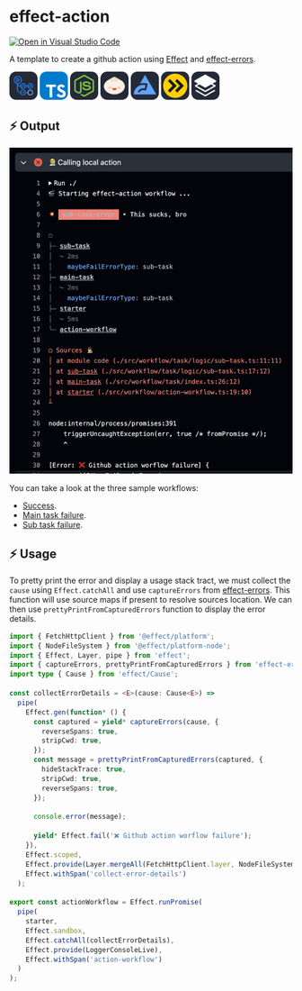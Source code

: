 # effect-action

[![Open in Visual Studio Code](https://img.shields.io/static/v1?logo=visualstudiocode&label=&message=Open%20in%20Visual%20Studio%20Code&labelColor=2c2c32&color=007acc&logoColor=007acc)](https://github.dev/jpb06/effect-action)

A template to create a github action using [Effect](https://effect.website/) and [effect-errors](https://github.com/jpb06/effect-errors).

<!-- readme-package-icons start -->

<p align="left"><a href="https://docs.github.com/en/actions" target="_blank"><img height="50" src="https://raw.githubusercontent.com/jpb06/jpb06/master/icons/GithubActions-Dark.svg" /></a>&nbsp;<a href="https://www.typescriptlang.org/docs/" target="_blank"><img height="50" src="https://raw.githubusercontent.com/jpb06/jpb06/master/icons/TypeScript.svg" /></a>&nbsp;<a href="https://nodejs.org/en/docs/" target="_blank"><img height="50" src="https://raw.githubusercontent.com/jpb06/jpb06/master/icons/NodeJS-Dark.svg" /></a>&nbsp;<a href="https://bun.sh/docs" target="_blank"><img height="50" src="https://raw.githubusercontent.com/jpb06/jpb06/master/icons/Bun-Dark.svg" /></a>&nbsp;<a href="https://biomejs.dev/guides/getting-started/" target="_blank"><img height="50" src="https://raw.githubusercontent.com/jpb06/jpb06/master/icons/Biome-Dark.svg" /></a>&nbsp;<a href="https://esbuild.github.io/getting-started/#install-esbuild" target="_blank"><img height="50" src="https://raw.githubusercontent.com/jpb06/jpb06/master/icons/Esbuild-Dark.svg" /></a>&nbsp;<a href="https://www.effect.website/docs/quickstart" target="_blank"><img height="50" src="https://raw.githubusercontent.com/jpb06/jpb06/master/icons/Effect-Dark.svg" /></a></p>

<!-- readme-package-icons end -->

## ⚡ Output

![example](./docs/workflow-run-example.png)

You can take a look at the three sample workflows:

- [Success](https://github.com/jpb06/effect-action/actions/workflows/success.yml).
- [Main task failure](https://github.com/jpb06/effect-action/actions/workflows/main-task-failure.yml).
- [Sub task failure](https://github.com/jpb06/effect-action/actions/workflows/sub-task-failure.yml).

## ⚡ Usage

To pretty print the error and display a usage stack tract, we must collect the `cause` using `Effect.catchAll` and use `captureErrors` from [effect-errors](https://github.com/jpb06/effect-errors). This function will use source maps if present to resolve sources location. We can then use `prettyPrintFromCapturedErrors` function to display the error details.

```ts
import { FetchHttpClient } from '@effect/platform';
import { NodeFileSystem } from '@effect/platform-node';
import { Effect, Layer, pipe } from 'effect';
import { captureErrors, prettyPrintFromCapturedErrors } from 'effect-errors';
import type { Cause } from 'effect/Cause';

const collectErrorDetails = <E>(cause: Cause<E>) =>
  pipe(
    Effect.gen(function* () {
      const captured = yield* captureErrors(cause, {
        reverseSpans: true,
        stripCwd: true,
      });
      const message = prettyPrintFromCapturedErrors(captured, {
        hideStackTrace: true,
        stripCwd: true,
        reverseSpans: true,
      });

      console.error(message);

      yield* Effect.fail('❌ Github action worflow failure');
    }),
    Effect.scoped,
    Effect.provide(Layer.mergeAll(FetchHttpClient.layer, NodeFileSystem.layer)),
    Effect.withSpan('collect-error-details')
  );

export const actionWorkflow = Effect.runPromise(
  pipe(
    starter,
    Effect.sandbox,
    Effect.catchAll(collectErrorDetails),
    Effect.provide(LoggerConsoleLive),
    Effect.withSpan('action-workflow')
  )
);
```
